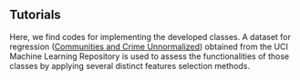 ## Tutorials

Here, we find codes for implementing the developed classes. A dataset for regression ([Communities and Crime Unnormalized](https://archive.ics.uci.edu/ml/datasets/Communities+and+Crime+Unnormalized)) obtained from the UCI Machine Learning Repository is used to assess the functionalities of those classes by applying several distinct features selection methods.
